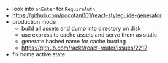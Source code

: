 - look into `onEnter` for `RequireAuth`
- https://github.com/pocotan001/react-styleguide-generator
- production mode
  - build all assets and dump into directory on disk
  - use express to cache assets and serve them as static
  - generate hashed name for cache busting
  - https://github.com/rackt/react-router/issues/2212
- fix home active state